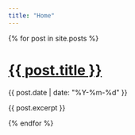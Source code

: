 ```yaml
---
title: "Home"
---
```


{% for post in site.posts %}
  <h1><a href="{{post.url | prepend: site.baseurl }}">{{ post.title }}</a></h1>
  <div>{{ post.date  | date: "%Y-%m-%d" }}</div>
  <p>{{ post.excerpt }}</p>
{% endfor %}
